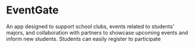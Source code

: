 # EventGate
An app designed to support school clubs, events related to students' majors, and collaboration with partners to showcase upcoming events and inform new students. Students can easily register to participate
